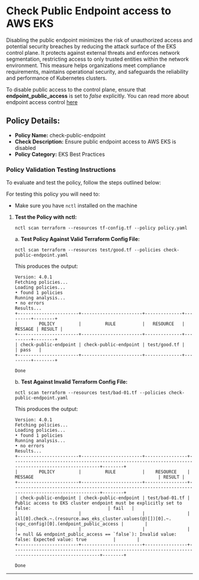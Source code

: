 # Check Public Endpoint access to AWS EKS

Disabling the public endpoint minimizes the risk of unauthorized access and potential security breaches by reducing the attack surface of the EKS control plane. 
It protects against external threats and enforces network segmentation, restricting access to only trusted entities within the network environment. 
This measure helps organizations meet compliance requirements, maintains operational security, and safeguards the reliability and performance of Kubernetes clusters.

To disable public access to the control plane, ensure that **endpoint_public_access** is set to *false* explicitly. You can read more about endpoint access control [here](https://docs.aws.amazon.com/eks/latest/userguide/cluster-endpoint.html)
## Policy Details:

- **Policy Name:** check-public-endpoint
- **Check Description:** Ensure public endpoint access to AWS EKS is disabled
- **Policy Category:** EKS Best Practices 

### Policy Validation Testing Instructions

To evaluate and test the policy, follow the steps outlined below:

For testing this policy you will need to:
- Make sure you have `nctl` installed on the machine 

1. **Test the Policy with nctl:**
    ```
   nctl scan terraform --resources tf-config.tf --policy policy.yaml
    ```

    a. **Test Policy Against Valid Terraform Config File:**
    ```
    nctl scan terraform --resources test/good.tf --policies check-public-endpoint.yaml  
    ```

    This produces the output:
    ```
    Version: 4.0.1
    Fetching policies...
    Loading policies...
    • found 1 policies
    Running analysis...
    • no errors
    Results...
    +-----------------------+-----------------------+--------------+---------+--------+
    |        POLICY         |         RULE          |   RESOURCE   | MESSAGE | RESULT |
    +-----------------------+-----------------------+--------------+---------+--------+
    | check-public-endpoint | check-public-endpoint | test/good.tf |         | pass   |
    +-----------------------+-----------------------+--------------+---------+--------+
    
    Done
    ```

    b. **Test Against Invalid Terraform Config File:**
    ```
    nctl scan terraform --resources test/bad-01.tf --policies check-public-endpoint.yaml
    ```

    This produces the output:
    ```
    Version: 4.0.1
    Fetching policies...
    Loading policies...
    • found 1 policies
    Running analysis...
    • no errors
    Results...
    +-----------------------+-----------------------+----------------+----------------------------------------------------------------------------------------------------+--------+
    |        POLICY         |         RULE          |    RESOURCE    |                                              MESSAGE                                               | RESULT |
    +-----------------------+-----------------------+----------------+----------------------------------------------------------------------------------------------------+--------+
    | check-public-endpoint | check-public-endpoint | test/bad-01.tf | Public access to EKS cluster endpoint must be explicitly set to false:                             | fail   |
    |                       |                       |                | all[0].check.~.(resource.aws_eks_cluster.values(@)[])[0].~.(vpc_config)[0].(endpoint_public_access |        |
    |                       |                       |                | != null && endpoint_public_access == `false`): Invalid value: false: Expected value: true          |        |
    +-----------------------+-----------------------+----------------+----------------------------------------------------------------------------------------------------+--------+

    Done
    ```

---